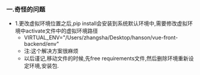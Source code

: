 ### 一.奇怪的问题

- 1.更改虚拟环境位置之后,pip install会安装到系统默认环境中,需要修改虚拟环境中activate文件中的虚拟环境路径
  - VIRTUAL_ENV="/Users/zhangsha/Desktop/hanson/vue-front-backend/env"
  - 注:这个解决方案很麻烦
  - 以后谨记,移动文件的时候,先free requirements文件,然后删除环境重新设定环境,安装包.